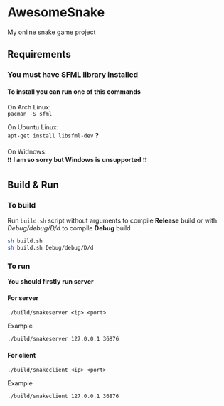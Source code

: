 # AwesomeSnake
My online snake game project

## Requirements

### **You must have [SFML library](https://www.sfml-dev.org/) installed**

#### To install you can run one of this commands

On Arch Linux:  
```pacman -S sfml```

On Ubuntu Linux:  
```apt-get install libsfml-dev``` :question:

On Widnows:  
:exclamation::exclamation: **I am so sorry but Windows is unsupported** :exclamation::exclamation:

## Build & Run
### To build
Run ```build.sh``` script without arguments to compile **Release** build or with *Debug/debug/D/d* to compile **Debug** build
```bash
sh build.sh
sh build.sh Debug/debug/D/d
```

### To run
**You should firstly run server**
#### For server
```./build/snakeserver <ip> <port>```

Example 
```bash
./build/snakeserver 127.0.0.1 36876
```
#### For client
```./build/snakeclient <ip> <port>```

Example  
```bash
./build/snakeclient 127.0.0.1 36876
```
